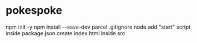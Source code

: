 # pokespoke

npm init -y
npm install --save-dev parcel
.gitignore node
add "start" script inside package.json
create index.html inside src
